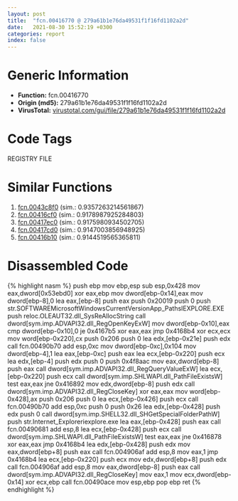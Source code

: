 ```yaml
---
layout: post
title:  "fcn.00416770 @ 279a61b1e76da49531f1f16fd1102a2d"
date:   2021-08-30 15:52:19 +0300
categories: report
index: false
---
```


# Generic Information
- **Function:** fcn.00416770
- **Origin (md5):** 279a61b1e76da49531f1f16fd1102a2d
- **VirusTotal:** [virustotal.com/gui/file/279a61b1e76da49531f1f16fd1102a2d][virustotal_ref]

# Code Tags
<span class="tag" id="REGISTRY">REGISTRY</span>
<span class="tag" id="FILE">FILE</span>


# Similar Functions

1. [fcn.0043c8f0][similar_1_ref] (sim.: 0.9357263214561867)
2. [fcn.00416cf0][similar_2_ref] (sim.: 0.9178987925284803)
3. [fcn.00417ec0][similar_3_ref] (sim.: 0.9175980934502705)
4. [fcn.00417cd0][similar_4_ref] (sim.: 0.9147003856948925)
5. [fcn.00416b10][similar_5_ref] (sim.: 0.9144519565365811)


# Disassembled Code

{% highlight nasm %}
push ebp
mov ebp,esp
sub esp,0x428
mov eax,dword[0x53ebd0]
xor eax,ebp
mov dword[ebp-0x14],eax
mov dword[ebp-8],0
lea eax,[ebp-8]
push eax
push 0x20019
push 0
push str.SOFTWAREMicrosoftWindowsCurrentVersionApp_PathsIEXPLORE.EXE
push reloc.OLEAUT32.dll_SysReAllocString
call dword[sym.imp.ADVAPI32.dll_RegOpenKeyExW]
mov dword[ebp-0x10],eax
cmp dword[ebp-0x10],0
je 0x4167b5
xor eax,eax
jmp 0x4168b4
xor ecx,ecx
mov word[ebp-0x220],cx
push 0x206
push 0
lea edx,[ebp-0x21e]
push edx
call fcn.00490b70
add esp,0xc
mov dword[ebp-0xc],0x104
mov dword[ebp-4],1
lea eax,[ebp-0xc]
push eax
lea ecx,[ebp-0x220]
push ecx
lea edx,[ebp-4]
push edx
push 0
push 0x4f8aac
mov eax,dword[ebp-8]
push eax
call dword[sym.imp.ADVAPI32.dll_RegQueryValueExW]
lea ecx,[ebp-0x220]
push ecx
call dword[sym.imp.SHLWAPI.dll_PathFileExistsW]
test eax,eax
jne 0x416892
mov edx,dword[ebp-8]
push edx
call dword[sym.imp.ADVAPI32.dll_RegCloseKey]
xor eax,eax
mov word[ebp-0x428],ax
push 0x206
push 0
lea ecx,[ebp-0x426]
push ecx
call fcn.00490b70
add esp,0xc
push 0
push 0x26
lea edx,[ebp-0x428]
push edx
push 0
call dword[sym.imp.SHELL32.dll_SHGetSpecialFolderPathW]
push str.Internet_Exploreriexplore.exe
lea eax,[ebp-0x428]
push eax
call fcn.00490681
add esp,8
lea ecx,[ebp-0x428]
push ecx
call dword[sym.imp.SHLWAPI.dll_PathFileExistsW]
test eax,eax
jne 0x416878
xor eax,eax
jmp 0x4168b4
lea edx,[ebp-0x428]
push edx
mov eax,dword[ebp+8]
push eax
call fcn.004906af
add esp,8
mov eax,1
jmp 0x4168b4
lea ecx,[ebp-0x220]
push ecx
mov edx,dword[ebp+8]
push edx
call fcn.004906af
add esp,8
mov eax,dword[ebp-8]
push eax
call dword[sym.imp.ADVAPI32.dll_RegCloseKey]
mov eax,1
mov ecx,dword[ebp-0x14]
xor ecx,ebp
call fcn.00490ace
mov esp,ebp
pop ebp
ret 
{% endhighlight %}


[similar_1_ref]: /report/fcn.0043c8f0@17d73cbafe6dd96dd6f2291fab06fbb5
[similar_2_ref]: /report/fcn.00416cf0@279a61b1e76da49531f1f16fd1102a2d
[similar_3_ref]: /report/fcn.00417ec0@279a61b1e76da49531f1f16fd1102a2d
[similar_4_ref]: /report/fcn.00417cd0@279a61b1e76da49531f1f16fd1102a2d
[similar_5_ref]: /report/fcn.00416b10@279a61b1e76da49531f1f16fd1102a2d
[virustotal_ref]: https://www.virustotal.com/gui/file/279a61b1e76da49531f1f16fd1102a2d